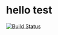 # hello test

[![Build Status](https://travis-ci.org/jianglin-wu/test-release.svg?branch=master)](https://travis-ci.org/jianglin-wu/test-release)
